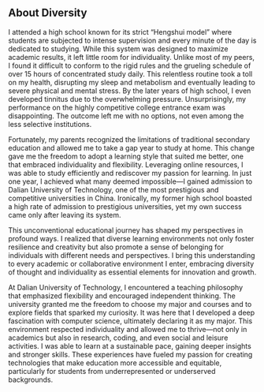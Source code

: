 ## About Diversity <!-- {docsify-ignore} -->

I attended a high school known for its strict “Hengshui model” where students are subjected to intense supervision and every minute of the day is dedicated to studying. While this system was designed to maximize academic results, it left little room for individuality. Unlike most of my peers, I found it difficult to conform to the rigid rules and the grueling schedule of over 15 hours of concentrated study daily. This relentless routine took a toll on my health, disrupting my sleep and metabolism and eventually leading to severe physical and mental stress. By the later years of high school, I even developed tinnitus due to the overwhelming pressure. Unsurprisingly, my performance on the highly competitive college entrance exam was disappointing. The outcome left me with no options, not even among the less selective institutions.

Fortunately, my parents recognized the limitations of traditional secondary education and allowed me to take a gap year to study at home. This change gave me the freedom to adopt a learning style that suited me better, one that embraced individuality and flexibility. Leveraging online resources, I was able to study efficiently and rediscover my passion for learning. In just one year, I achieved what many deemed impossible—I gained admission to Dalian University of Technology, one of the most prestigious and competitive universities in China. Ironically, my former high school boasted a high rate of admission to prestigious universities, yet my own success came only after leaving its system.

This unconventional educational journey has shaped my perspectives in profound ways. I realized that diverse learning environments not only foster resilience and creativity but also promote a sense of belonging for individuals with different needs and perspectives. I bring this understanding to every academic or collaborative environment I enter, embracing diversity of thought and individuality as essential elements for innovation and growth.

At Dalian University of Technology, I encountered a teaching philosophy that emphasized flexibility and encouraged independent thinking. The university granted me the freedom to choose my major and courses and to explore fields that sparked my curiosity. It was here that I developed a deep fascination with computer science, ultimately declaring it as my major. This environment respected individuality and allowed me to thrive—not only in academics but also in research, coding, and even social and leisure activities. I was able to learn at a sustainable pace, gaining deeper insights and stronger skills. These experiences have fueled my passion for creating technologies that make education more accessible and equitable, particularly for students from underrepresented or underserved backgrounds.
<!-- 
As someone who has personally experienced the transformative power of diversity and inclusivity in education, I am particularly drawn to the University of California, Davis, for its commitment to fostering an inclusive environment. The university’s emphasis on interdisciplinary collaboration, exemplified by initiatives like The IDEA (The Institute for Diversity, Equity, and Advancement), aligns perfectly with my commitment to advancing these values. I believe that my unique educational journey and perspectives will allow me to contribute meaningfully to this vibrant community. The opportunity to grow alongside individuals from diverse backgrounds, exchanging ideas and embracing challenges, inspires me to pursue excellence in computer science. -->
